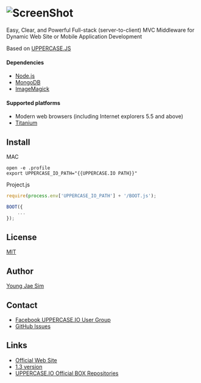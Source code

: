 # ![ScreenShot](https://raw.githubusercontent.com/UPPERCASEIO/UPPERCASE.IO/master/LOGO.png)
Easy, Clear, and Powerful Full-stack (server-to-client) MVC Middleware for Dynamic Web Site or Mobile Application Development

Based on [UPPERCASE.JS](http://uppercaseseries.org/#JS)

#### Dependencies

* [Node.js](http://nodejs.org)
* [MongoDB](http://www.mongodb.org)
* [ImageMagick](http://www.imagemagick.org)

#### Supported platforms

* Modern web browsers (including Internet explorers 5.5 and above)
* [Titanium](http://www.appcelerator.com/titanium/)

## Install

MAC
```
open -e .profile
export UPPERCASE_IO_PATH="{{UPPERCASE.IO PATH}}"
```

Project.js
```javascript
require(process.env['UPPERCASE_IO_PATH'] + '/BOOT.js');

BOOT({
	...
});
```

## License
[MIT](LICENSE)

## Author
[Young Jae Sim](https://github.com/Hanul)

## Contact
* [Facebook UPPERCASE.IO User Group](https://www.facebook.com/groups/uppercase/)
* [GitHub Issues](https://github.com/UPPERCASE-Series/UPPERCASE.IO/issues)

## Links
* [Official Web Site](http://UPPERCASE.IO)
* [1.3 version](http://1.3.UPPERCASE.IO)
* [UPPERCASE.IO Official BOX Repositories](https://github.com/UIO-BOX)

